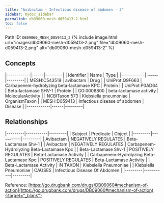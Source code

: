 ```yaml
---
title: "Avibactam - Infectious disease of abdomen - 2"
sidebar: mydoc_sidebar
permalink: db09060-mesh-d059413-2.html
toc: false 
---
```



Path ID: `DB09060_MESH_D059413_2`
{% include image.html url="images/db09060-mesh-d059413-2.png" file="db09060-mesh-d059413-2.png" alt="db09060-mesh-d059413-2" %}

## Concepts

|------------|------|---------|
| Identifier | Name | Type    |
|------------|------|---------|
| MESH:C543519 | avibactam | Drug |
| UniProt:Q9F663 | Carbapenem-hydrolyzing beta-lactamase KPC | Protein |
| UniProt:P0AD64 | Beta-lactamase SHV-1 | Protein |
| GO:0008800 | beta-lactamase activity | MolecularActivity |
| NCBITaxon:573 | Klebsiella pneumoniae | OrganismTaxon |
| MESH:D059413 | Infectious disease of abdomen | Disease |
|------------|------|---------|

## Relationships

|---------|-----------|---------|
| Subject | Predicate | Object  |
|---------|-----------|---------|
| Avibactam | NEGATIVELY REGULATES | Beta-Lactamase Shv-1 |
| Avibactam | NEGATIVELY REGULATES | Carbapenem-Hydrolyzing Beta-Lactamase Kpc |
| Beta-Lactamase Shv-1 | POSITIVELY REGULATES | Beta-Lactamase Activity |
| Carbapenem-Hydrolyzing Beta-Lactamase Kpc | POSITIVELY REGULATES | Beta-Lactamase Activity |
| Beta-Lactamase Activity | IN TAXON | Klebsiella Pneumoniae |
| Klebsiella Pneumoniae | CAUSES | Infectious Disease Of Abdomen |
|---------|-----------|---------|

Reference: [https://go.drugbank.com/drugs/DB09060#mechanism-of-action](https://go.drugbank.com/drugs/DB09060#mechanism-of-action){:target="_blank"}